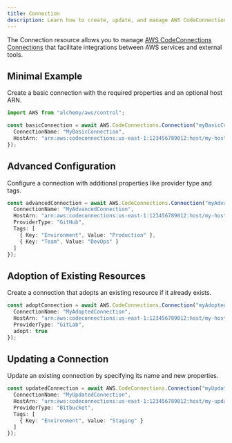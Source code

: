 ```yaml
---
title: Connection
description: Learn how to create, update, and manage AWS CodeConnections Connections using Alchemy Cloud Control.
---
```


The Connection resource allows you to manage [AWS CodeConnections Connections](https://docs.aws.amazon.com/codeconnections/latest/userguide/) that facilitate integrations between AWS services and external tools.

## Minimal Example

Create a basic connection with the required properties and an optional host ARN.

```ts
import AWS from "alchemy/aws/control";

const basicConnection = await AWS.CodeConnections.Connection("myBasicConnection", {
  ConnectionName: "MyBasicConnection",
  HostArn: "arn:aws:codeconnections:us-east-1:123456789012:host/my-host"
});
```

## Advanced Configuration

Configure a connection with additional properties like provider type and tags.

```ts
const advancedConnection = await AWS.CodeConnections.Connection("myAdvancedConnection", {
  ConnectionName: "MyAdvancedConnection",
  HostArn: "arn:aws:codeconnections:us-east-1:123456789012:host/my-host",
  ProviderType: "GitHub",
  Tags: [
    { Key: "Environment", Value: "Production" },
    { Key: "Team", Value: "DevOps" }
  ]
});
```

## Adoption of Existing Resources

Create a connection that adopts an existing resource if it already exists.

```ts
const adoptConnection = await AWS.CodeConnections.Connection("myAdoptedConnection", {
  ConnectionName: "MyAdoptedConnection",
  HostArn: "arn:aws:codeconnections:us-east-1:123456789012:host/my-host",
  ProviderType: "GitLab",
  adopt: true
});
```

## Updating a Connection

Update an existing connection by specifying its name and new properties.

```ts
const updatedConnection = await AWS.CodeConnections.Connection("myUpdatedConnection", {
  ConnectionName: "MyUpdatedConnection",
  HostArn: "arn:aws:codeconnections:us-east-1:123456789012:host/my-updated-host",
  ProviderType: "Bitbucket",
  Tags: [
    { Key: "Environment", Value: "Staging" }
  ]
});
```